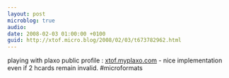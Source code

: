 ```yaml
---
layout: post
microblog: true
audio: 
date: 2008-02-03 01:00:00 +0100
guid: http://xtof.micro.blog/2008/02/03/t673782962.html
---
```

playing with plaxo public profile : [xtof.myplaxo.com](http://xtof.myplaxo.com/) - nice implementation even if 2 hcards remain invalid. #microformats
